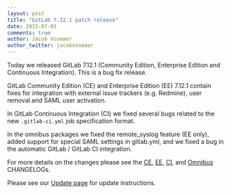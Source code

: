 ```yaml
---
layout: post
title: "GitLab 7.12.1 patch release"
date: 2015-07-01
comments: true
author: Jacob Vosmaer
author_twitter: jacobvosmaer
---
```


Today we released GitLab 7.12.1 (Community Edition, Enterprise Edition and
Continuous Integration). This is a bug fix release.

<!-- more -->

GitLab Community Edition (CE) and Enterprise Edition (EE) 7.12.1 contain fixes
for integration with external issue trackers (e.g. Redmine), user removal and
SAML user activation. 

In GitLab Continuous Integration (CI) we fixed several bugs related to the new
`.gitlab-ci.yml` job specification format.

In the omnibus packages we fixed the remote_syslog feature (EE only), added
support for special SAML settings in gitlab.yml, and we fixed a bug in the
automatic GitLab / GitLab CI integration.

For more details on the changes please see the
[CE](https://gitlab.com/gitlab-org/gitlab-ce/blob/master/CHANGELOG),
[EE](https://gitlab.com/gitlab-org/gitlab-ee/blob/master/CHANGELOG),
[CI](https://gitlab.com/gitlab-org/gitlab-ci/blob/master/CHANGELOG), and
[Omnibus](https://gitlab.com/gitlab-org/omnibus-gitlab/blob/master/CHANGELOG.md)
CHANGELOGs.

Please see our [Update page](/update/) for update instructions.
